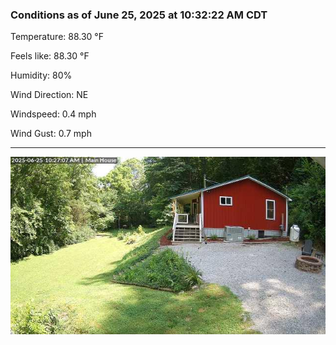 ### Conditions as of June 25, 2025 at 10:32:22 AM CDT 

Temperature: 88.30 &deg;F

Feels like: 88.30 &deg;F

Humidity: 80%

Wind Direction: NE

Windspeed: 0.4 mph

Wind Gust: 0.7 mph

---

<img src="./images/latest.jpeg"/>

